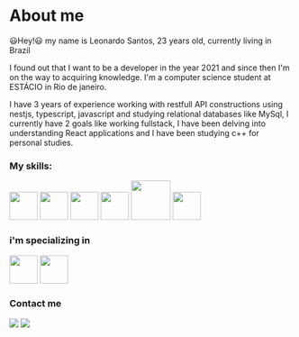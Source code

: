 <h1>About me</h2>
<p>😃Hey!😃 my name is Leonardo Santos, 23 years old, currently living in Brazil</p>
<p>I found out that I want to be a developer in the year 2021 and since then I'm on the way to acquiring knowledge. I'm a computer science student at ESTÁCIO in Rio de janeiro.</p>
<p>I have 3 years of experience working with restfull API constructions using nestjs, typescript, javascript and studying relational databases like MySql, I currently have 2 goals like working fullstack, I have been delving into understanding React applications and I have been studying c++ for personal studies.</p>
<h3>My skills:</h3>
<div>
    <img height="50px" src="https://cdn.jsdelivr.net/gh/devicons/devicon/icons/javascript/javascript-original.svg" />
    <img height="50px" src="https://cdn.jsdelivr.net/gh/devicons/devicon@latest/icons/nestjs/nestjs-original.svg" />
    <img height="50px" src="https://cdn.jsdelivr.net/gh/devicons/devicon/icons/typescript/typescript-original.svg" />
    <img height="50px" src="https://cdn.jsdelivr.net/gh/devicons/devicon@latest/icons/mysql/mysql-original-wordmark.svg" />
    <img height="70px" src="https://cdn.jsdelivr.net/gh/devicons/devicon@latest/icons/prisma/prisma-original-wordmark.svg" />
    <img height="50px" src="https://cdn.jsdelivr.net/gh/devicons/devicon/icons/react/react-original.svg" />
</div>
<h3>i'm specializing in</h3>
<div>
    <img height="50px" src="https://cdn.jsdelivr.net/gh/devicons/devicon@latest/icons/amazonwebservices/amazonwebservices-original-wordmark.svg" />
    <img height="50px" src="https://cdn.jsdelivr.net/gh/devicons/devicon@latest/icons/cplusplus/cplusplus-original.svg" />
</div>
<h3>Contact me</h3>
<div>
  <a href="https://www.linkedin.com/in/leonardo-santos-71632521b/" target="_blank"> <img src="https://img.shields.io/badge/LinkedIn-0077B5?style=for-the-badge&logo=linkedin&logoColor=white" target="_blank"></a>
  <a href="https://mail.google.com/mail/u/0/?hl=pt-BR#inbox" target="_blank"> <img src="https://img.shields.io/badge/Gmail-D14836?style=for-the-badge&logo=gmail&logoColor=white" target="_blank"></a>
</div>
